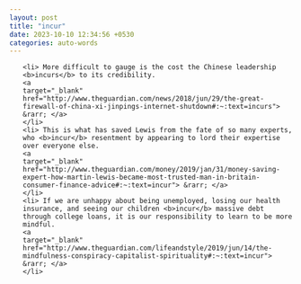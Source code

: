 ```yaml
---
layout: post
title: "incur"
date: 2023-10-10 12:34:56 +0530
categories: auto-words
---
```

<ol>

    <li> More difficult to gauge is the cost the Chinese leadership <b>incurs</b> to its credibility.
    <a 
    target="_blank" 
    href="http://www.theguardian.com/news/2018/jun/29/the-great-firewall-of-china-xi-jinpings-internet-shutdown#:~:text=incurs"> &rarr; </a>
    </li>
    <li> This is what has saved Lewis from the fate of so many experts, who <b>incur</b> resentment by appearing to lord their expertise over everyone else.
    <a 
    target="_blank" 
    href="http://www.theguardian.com/money/2019/jan/31/money-saving-expert-how-martin-lewis-became-most-trusted-man-in-britain-consumer-finance-advice#:~:text=incur"> &rarr; </a>
    </li>
    <li> If we are unhappy about being unemployed, losing our health insurance, and seeing our children <b>incur</b> massive debt through college loans, it is our responsibility to learn to be more mindful.
    <a 
    target="_blank" 
    href="http://www.theguardian.com/lifeandstyle/2019/jun/14/the-mindfulness-conspiracy-capitalist-spirituality#:~:text=incur"> &rarr; </a>
    </li>